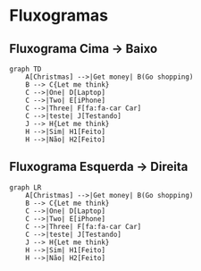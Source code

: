 # Fluxogramas

## Fluxograma Cima -> Baixo

```mermaid
graph TD
    A[Christmas] -->|Get money| B(Go shopping)
    B --> C{Let me think}
    C -->|One| D[Laptop]
    C -->|Two| E[iPhone]
    C -->|Three| F[fa:fa-car Car]
    C -->|teste| J[Testando]
    J --> H{Let me think}
    H -->|Sim| H1[Feito]
    H -->|Não| H2[Feito]

```
## Fluxograma Esquerda -> Direita

```mermaid
graph LR
    A[Christmas] -->|Get money| B(Go shopping)
    B --> C{Let me think}
    C -->|One| D[Laptop]
    C -->|Two| E[iPhone]
    C -->|Three| F[fa:fa-car Car]
    C -->|teste| J[Testando]
    J --> H{Let me think}
    H -->|Sim| H1[Feito]
    H -->|Não| H2[Feito]

```